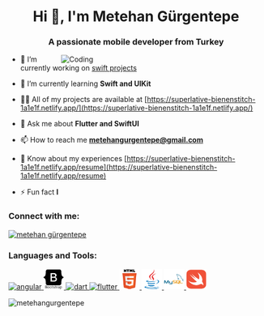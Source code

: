 <h1 align="center">Hi 👋, I'm Metehan Gürgentepe</h1>
<h3 align="center">A passionate mobile developer from Turkey</h3>

<img align="right" alt="Coding" width="400" src=“https://media.tenor.com/WkgpyPpxpDUAAAAC/work-internet.gif”>

- 🔭 I’m currently working on [swift projects](https://github.com/metehangurgentepe/whichFood)

- 🌱 I’m currently learning **Swift and UIKit**

- 👨‍💻 All of my projects are available at [https://superlative-bienenstitch-1a1e1f.netlify.app/](https://superlative-bienenstitch-1a1e1f.netlify.app/)

- 💬 Ask me about **Flutter and SwiftUI**

- 📫 How to reach me **metehangurgentepe@gmail.com**

- 📄 Know about my experiences [https://superlative-bienenstitch-1a1e1f.netlify.app/resume](https://superlative-bienenstitch-1a1e1f.netlify.app/resume)

- ⚡ Fun fact **I**

<h3 align="left">Connect with me:</h3>
<p align="left">
<a href="https://linkedin.com/in/metehan gürgentepe" target="blank"><img align="center" src="https://raw.githubusercontent.com/rahuldkjain/github-profile-readme-generator/master/src/images/icons/Social/linked-in-alt.svg" alt="metehan gürgentepe" height="30" width="40" /></a>
</p>

<h3 align="left">Languages and Tools:</h3>
<p align="left"> <a href="https://angular.io" target="_blank" rel="noreferrer"> <img src="https://angular.io/assets/images/logos/angular/angular.svg" alt="angular" width="40" height="40"/> </a> <a href="https://getbootstrap.com" target="_blank" rel="noreferrer"> <img src="https://raw.githubusercontent.com/devicons/devicon/master/icons/bootstrap/bootstrap-plain-wordmark.svg" alt="bootstrap" width="40" height="40"/> </a> <a href="https://dart.dev" target="_blank" rel="noreferrer"> <img src="https://www.vectorlogo.zone/logos/dartlang/dartlang-icon.svg" alt="dart" width="40" height="40"/> </a> <a href="https://flutter.dev" target="_blank" rel="noreferrer"> <img src="https://www.vectorlogo.zone/logos/flutterio/flutterio-icon.svg" alt="flutter" width="40" height="40"/> </a> <a href="https://www.w3.org/html/" target="_blank" rel="noreferrer"> <img src="https://raw.githubusercontent.com/devicons/devicon/master/icons/html5/html5-original-wordmark.svg" alt="html5" width="40" height="40"/> </a> <a href="https://www.java.com" target="_blank" rel="noreferrer"> <img src="https://raw.githubusercontent.com/devicons/devicon/master/icons/java/java-original.svg" alt="java" width="40" height="40"/> </a> <a href="https://www.mysql.com/" target="_blank" rel="noreferrer"> <img src="https://raw.githubusercontent.com/devicons/devicon/master/icons/mysql/mysql-original-wordmark.svg" alt="mysql" width="40" height="40"/> </a> <a href="https://developer.apple.com/swift/" target="_blank" rel="noreferrer"> <img src="https://raw.githubusercontent.com/devicons/devicon/master/icons/swift/swift-original.svg" alt="swift" width="40" height="40"/> </a> </p>

<p><img align="center" src="https://github-readme-stats.vercel.app/api/top-langs?username=metehangurgentepe&show_icons=true&locale=en&layout=compact" alt="metehangurgentepe" /></p>
